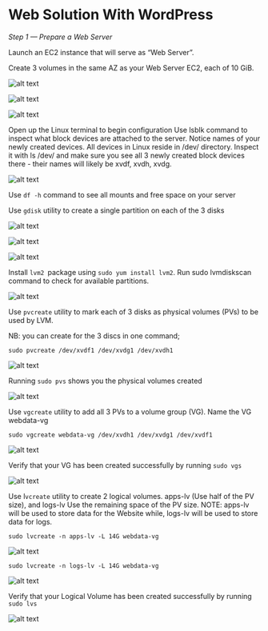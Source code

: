 # Web Solution With WordPress

*Step 1 — Prepare a Web Server*

Launch an EC2 instance that will serve as “Web Server”. 

Create 3 volumes in the same AZ as your Web Server EC2, each of 10 GiB.

![alt text](image1.jpg)

![alt text](image2.jpg)

![alt text](image3.jpg)

Open up the Linux terminal to begin configuration
Use lsblk command to inspect what block devices are attached to the server. Notice names of your newly created devices. All devices in Linux reside in /dev/ directory. Inspect it with ls /dev/ and make sure you see all 3 newly created block devices there - their names will likely be xvdf, xvdh, xvdg.

![alt text](image4.jpg)

Use `df -h` command to see all mounts and free space on your server

Use `gdisk` utility to create a single partition on each of the 3 disks

![alt text](image5.jpg)

![alt text](image6.jpg)

![alt text](image7.jpg)

Install `lvm2 `package using `sudo yum install lvm2`. Run sudo lvmdiskscan command to check for available partitions.

![alt text](image8.jpg)


Use `pvcreate` utility to mark each of 3 disks as physical volumes (PVs) to be used by LVM.

NB: you can create for the 3 discs in one command;

`sudo pvcreate /dev/xvdf1 /dev/xvdg1 /dev/xvdh1`

![alt text](image9.jpg)

Running `sudo pvs` shows you the physical volumes created

![alt text](image10.jpg)

Use `vgcreate` utility to add all 3 PVs to a volume group (VG). Name the VG webdata-vg

`sudo vgcreate webdata-vg /dev/xvdh1 /dev/xvdg1 /dev/xvdf1`

![alt text](image11.jpg)

Verify that your VG has been created successfully by running `sudo vgs`

![alt text](image12.jpg)


Use l`vcreate` utility to create 2 logical volumes. apps-lv (Use half of the PV size), and logs-lv Use the remaining space of the PV size. NOTE: apps-lv will be used to store data for the Website while, logs-lv will be used to store data for logs.

`sudo lvcreate -n apps-lv -L 14G webdata-vg`


![alt text](image13.jpg)


`sudo lvcreate -n logs-lv -L 14G webdata-vg`


![alt text](image14.jpg)

Verify that your Logical Volume has been created successfully by running `sudo lvs`

![alt text](image15.jpg)

